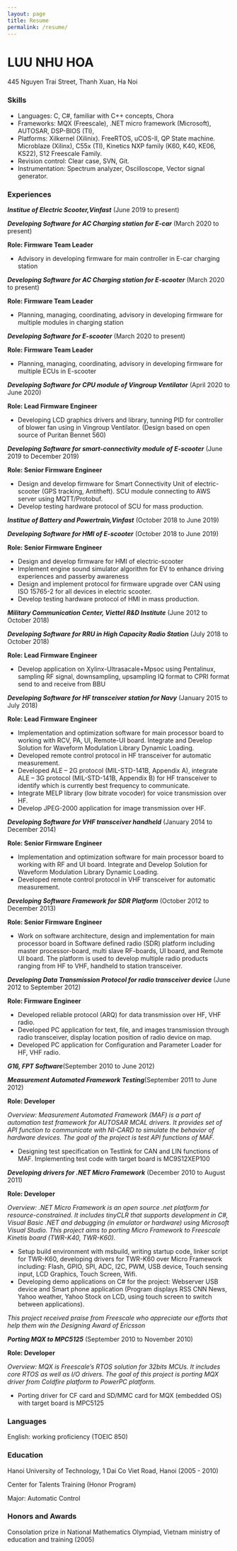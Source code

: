 ```yaml
---
layout: page
title: Resume
permalink: /resume/
---
```


# LUU NHU HOA

445 Nguyen Trai Street, Thanh Xuan, Ha Noi


### Skills
- Languages: C, C#, familiar with C++ concepts, Chora
- Frameworks: MQX	(Freescale),	.NET	micro	framework	(Microsoft),	AUTOSAR,	DSP-BIOS	(TI),
- Platforms: Xilkernel (Xilinix). FreeRTOS, uCOS-II, QP State machine. Microblaze  (Xilinx),  C55x  (TI),  Kinetics  NXP family  (K60,  K40, KE06, KS22),  S12  Freescale Family.
- Revision control: Clear case, SVN, Git.
- Instrumentation: Spectrum analyzer, Oscilloscope, Vector signal generator.

### Experiences

***Institue of Electric Scooter,Vinfast*** (June 2019 to present)

***Developing Software for AC Charging station for E-car*** (March 2020 to present)

**Role: Firmware Team Leader**

- Advisory in developing firmware for main controller in E-car charging station

***Developing Software for AC Charging station for E-scooter*** (March 2020 to present)

**Role: Firmware Team Leader**

- Planning, managing, coordinating, advisory in developing firmware for multiple modules in charging station

***Developing Software for E-scooter*** (March 2020 to present)

**Role: Firmware Team Leader**

- Planning, managing, coordinating, advisory in developing firmware for multiple ECUs in E-scooter

***Developing Software for CPU module of Vingroup Ventilator*** (April 2020 to June 2020)

**Role: Lead Firmware Engineer**

- Developing LCD graphics drivers and library, tunning PID for controller of blower fan using in Vingroup Ventilator. (Design based on open source of Puritan Bennet 560)

***Developing Software for smart-connectivity module of E-scooter*** (June 2019 to December 2019)

**Role: Senior Firmware Engineer**

- Design and develop firmware for Smart Connectivity Unit of electric-scooter (GPS tracking, Antitheft). SCU module connecting to AWS server using MQTT/Protobuf.
- Develop testing hardware protocol of SCU for mass production.

***Institue of Battery and Powertrain,Vinfast*** (October 2018 to June 2019)

***Developing Software for HMI of E-scooter*** (October 2018 to June 2019)

**Role: Senior Firmware Engineer**

- Design and develop firmware for HMI of electric-scooter
- Implement engine sound simulator algorithm for EV to enhance driving experiences and passerby awareness
- Design and implement protocol for firmware upgrade over CAN using ISO 15765-2 for all devices in electric scooter.
- Develop testing hardware protocol of HMI in mass production.

***Military Communication Center, Viettel R&D Institute*** (June 2012 to October 2018)

***Developing Software for RRU in High Capacity Radio Station*** (July 2018 to October 2018)

**Role: Lead Firmware Engineer**

- Develop application on Xylinx-Ultrasacale+Mpsoc using Pentalinux, sampling RF signal, downsampling, upsampling IQ format to CPRI format send to and receive from BBU

***Developing Software for HF transceiver station for Navy*** (January 2015 to July 2018)

**Role: Lead Firmware Engineer**

- Implementation and optimization software for main processor board to working with RCV, PA, UI, Remote-UI board. Integrate and Develop Solution for Waveform Modulation Library Dynamic Loading.
- Developed remote control protocol in HF transceiver for automatic measurement.
- Developed ALE – 2G protocol (MIL-STD-141B, Appendix A), integrate ALE – 3G protocol (MIL-STD-141B, Appendix B) for HF transceiver to identify which is currently best frequency to communicate.
- Integrate MELP library (low bitrate vocoder) for voice transmission over HF.
- Develop JPEG-2000 application for image transmission over HF.

***Developing Software for VHF transceiver handheld*** (January 2014 to December 2014)

**Role: Senior Firmware Engineer**

- Implementation and optimization software for main processor board to working with RF and UI board. Integrate and Develop Solution for Waveform Modulation Library Dynamic Loading.
- Developed remote control protocol in VHF transceiver for automatic measurement.

***Developing Software Framework for SDR Platform*** (October 2012 to December 2013)

**Role: Senior Firmware Engineer**

- Work on software architecture, design and implementation for main processor board in Software defined radio (SDR) platform including master processor-board, multi slave RF-boards, UI board, and Remote UI board. The platform is used to develop multiple radio products ranging from HF to VHF, handheld to station transceiver.

***Developing Data Transmission Protocol for radio transceiver device*** (June 2012 to September 2012)

**Role: Firmware Engineer**

-	Developed reliable protocol (ARQ) for data transmission over HF, VHF radio.
-	Developed PC application for text, file, and images transmission through radio transceiver, display location position of radio device on map.
-	Developed PC application for Configuration and Parameter Loader for HF, VHF radio.

***G16, FPT Software***(September 2010 to June 2012)


***Measurement Automated Framework Testing***(September 2011 to June 2012)

**Role: Developer**

_Overview: Measurement Automated Framework (MAF) is a part of automation test framework for AUTOSAR MCAL drivers. It provides set of API function to communicate with NI-CARD to simulate the behavior of hardware devices. The goal of the project is test API functions of MAF._
- Designing test specification on Testlink for CAN and LIN functions of MAF. Implementing test code with target board is MC9S12XEP100

***Developing drivers for .NET Micro Framework***	(December 2010 to August 2011)

**Role: Developer**

_Overview: .NET Micro Framework is an open source .net platform for resource-constrained. It includes tinyCLR that supports development in C#, Visual Basic .NET and debugging (in emulator or hardware) using Microsoft Visual Studio. This project aims to porting Micro Framework to Freescale Kinetis board (TWR-K40, TWR-K60)._
- Setup build environment with msbuild, writing startup code, linker script for TWR-K60, developing drivers for TWR-K60 over Micro Framework including: Flash, GPIO, SPI, ADC, I2C, PWM, USB device, Touch sensing input, LCD Graphics, Touch Screen, Wifi.
- Developing demo applications on C# for the project: Webserver USB device and Smart phone application (Program displays RSS CNN News, Yahoo weather, Yahoo Stock on LCD, using touch screen to switch between applications).

_This project received praise from Freescale who appreciate our efforts that help them win the Designing Award of Ericsson_

***Porting MQX to MPC5125***	(September 2010 to November 2010)

**Role: Developer**

_Overview: MQX is Freescale’s RTOS solution for 32bits MCUs. It includes core RTOS as well as I/O drivers.
The goal of this project is porting MQX driver from Coldfire platform to PowerPC platform._
- Porting driver for CF card and SD/MMC card for MQX (embedded OS) with target board is MPC5125

### Languages

English: working proficiency (TOEIC 850) 

### Education

Hanoi University of Technology, 1 Dai Co Viet Road, Hanoi	(2005 - 2010)

Center for Talents Training (Honor Program)

Major: Automatic Control

### Honors and Awards

Consolation prize in National Mathematics Olympiad, Vietnam ministry of education and training	(2005)

